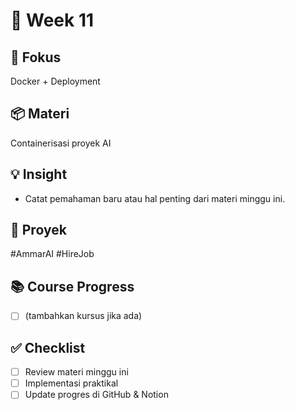 # 📅 Week 11

## 🎯 Fokus
Docker + Deployment

## 📦 Materi
Containerisasi proyek AI

## 💡 Insight
- Catat pemahaman baru atau hal penting dari materi minggu ini.

## 🔧 Proyek
#AmmarAI  #HireJob

## 📚 Course Progress
- [ ] (tambahkan kursus jika ada)

## ✅ Checklist
- [ ] Review materi minggu ini
- [ ] Implementasi praktikal
- [ ] Update progres di GitHub & Notion
